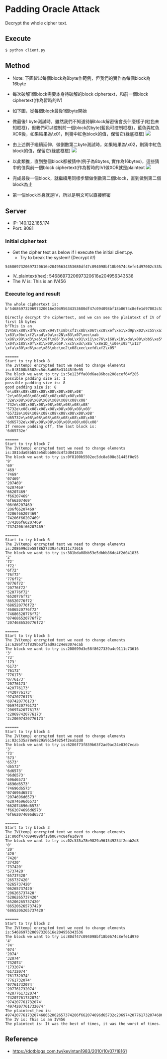 # Padding Oracle Attack

Decrypt the whole cipher text.

## Execute

```bash
$ python client.py
```

## Method
- Note: 下圖皆以每個block為8byte作範例，但我們的實作為每個block為16byte
- 每次破解1個block需要本身待破解的block ciphertext，和前一個block ciphertext(作為暫時的IV)
- 如下圖，從每個block最後1個byte開始
- 做最後1 byte測試時，雖然我們不知道待解block解密後會長什麼樣子(紅色未知框框)，但我們可以控制前一個block的byte(藍色可控制框框)，藍色與紅色XOR後，如果結果為\x01，則猜中紅色block的值，保留它(綠底框框)
![](img/ref_1.JPG)

- 由上述例子繼續延伸，做倒數第二byte測試時，如果結果為\x02，則猜中紅色block的值，保留它(綠底框框)
![](img/ref_2.JPG)

- 以此類推，直到整個block都被猜中(例子為8bytes, 實作為16bytes)，這些猜中的值與前一個block ciphertext(作為暫時的IV)做XOR就是plaintext
![](img/ref_3.JPG)

- 完成最後一個block，就繼續用同樣步驟做倒數第二個block，直到做到第二個block為止
- 第一個block本身就是IV，所以是明文可以直接解密

## Server
- IP: 140.122.185.174
- Port: 8081

### Initial cipher text
- Get the cipher text as below if I execute the initial client.py.
    - Try to break the system! (Decrypt it!)

```
5468697320697320616e20495634353680df47c094098bf18b0674c8efe1d97002c535a78e9829a961549254f2eab2d86286f73f839b63f2ad9ac24e8307ecab208699d3e58f8627339a4c9111c73616381bda08bb53e5dbbb86dc4f2d0418350f8100b5502ec5dc8a608e31445f0e955e123ffa80d6ae86bce208ecef64f205
```

- IV_plaintext(hex): 5468697320697320616e204956343536
- The IV is: This is an IV456

### Execute log and result

```
The whole ciphertext is:
b'5468697320697320616e20495634353680df47c094098bf18b0674c8efe1d97002c535a78e9829a961549254f2eab2d86286f73f839b63f2ad9ac24e8307ecab208699d3e58f8627339a4c9111c73616381bda08bb53e5dbbb86dc4f2d0418350f8100b5502ec5dc8a608e31445f0e955e123ffa80d6ae86bce208ecef64f205'

Directly decrypt the ciphertext, and we can see the plaintext of IV of first 16 bytes
b"This is an IV456\x80\xdfG\xc0\x94\t\x8b\xf1\x8b\x06t\xc8\xef\xe1\xd9p\x02\xc55\xa7\x8e\x98)\xa9aT\x92T\xf2\xea\xb2\xd8b\x86\xf7?\x83\x9bc\xf2\xad\x9a\xc2N\x83\x07\xec\xab \x86\x99\xd3\xe5\x8f\x86'3\x9aL\x91\x11\xc76\x168\x1b\xda\x08\xbbS\xe5\xdb\xbb\x86\xdcO-\x04\x185\x0f\x81\x00\xb5P.\xc5\xdc\x8a`\x8e1D_\x0e\x95^\x12?\xfa\x80\xd6\xae\x86\xbc\xe2\x08\xec\xefd\xf2\x05"

======
Start to try block 8
The IV(temp) encrypted text we need to change elements is:0f8100b5502ec5dc8a608e31445f0e95
The block we want to try is:5e123ffa80d6ae86bce208ecef64f205
possible padding size is: 1
possible padding size is: 8
good padding size is: 8
'e\x08\x08\x08\x08\x08\x08\x08\x08'
'2e\x08\x08\x08\x08\x08\x08\x08\x08'
'32e\x08\x08\x08\x08\x08\x08\x08\x08'
'732e\x08\x08\x08\x08\x08\x08\x08\x08'
'5732e\x08\x08\x08\x08\x08\x08\x08\x08'
'65732e\x08\x08\x08\x08\x08\x08\x08\x08'
'd65732e\x08\x08\x08\x08\x08\x08\x08\x08'
'6d65732e\x08\x08\x08\x08\x08\x08\x08\x08'
If remove padding off, the last block is:
'6d65732e'

======
Start to try block 7
The IV(temp) encrypted text we need to change elements is:381bda08bb53e5dbbb86dc4f2d041835
The block we want to try is:0f8100b5502ec5dc8a608e31445f0e95
'9'
'69'
'469'
'7469'
'07469'
'207469'
'6207469'
'66207469'
'f66207469'
'6f66207469'
'06f66207469'
'206f66207469'
'4206f66207469'
'74206f66207469'
'374206f66207469'
'7374206f66207469'

======
Start to try block 6
The IV(temp) encrypted text we need to change elements is:208699d3e58f8627339a4c9111c73616
The block we want to try is:381bda08bb53e5dbbb86dc4f2d041835
'2'
'72'
'f72'
'6f72'
'76f72'
'776f72'
'0776f72'
'20776f72'
'520776f72'
'6520776f72'
'86520776f72'
'686520776f72'
'4686520776f72'
'74686520776f72'
'074686520776f72'
'2074686520776f72'

======
Start to try block 5
The IV(temp) encrypted text we need to change elements is:6286f73f839b63f2ad9ac24e8307ecab
The block we want to try is:208699d3e58f8627339a4c9111c73616
'3'
'73'
'173'
'6173'
'76173'
'776173'
'0776173'
'20776173'
'420776173'
'7420776173'
'97420776173'
'697420776173'
'0697420776173'
'20697420776173'
'c20697420776173'
'2c20697420776173'

======
Start to try block 4
The IV(temp) encrypted text we need to change elements is:02c535a78e9829a961549254f2eab2d8
The block we want to try is:6286f73f839b63f2ad9ac24e8307ecab
'3'
'73'
'573'
'6573'
'd6573'
'6d6573'
'96d6573'
'696d6573'
'4696d6573'
'74696d6573'
'074696d6573'
'2074696d6573'
'62074696d6573'
'662074696d6573'
'f662074696d6573'
'6f662074696d6573'

======
Start to try block 3
The IV(temp) encrypted text we need to change elements is:80df47c094098bf18b0674c8efe1d970
The block we want to try is:02c535a78e9829a961549254f2eab2d8
'0'
'20'
'420'
'7420'
'37420'
'737420'
'5737420'
'65737420'
'265737420'
'6265737420'
'06265737420'
'206265737420'
'5206265737420'
'65206265737420'
'865206265737420'
'6865206265737420'

======
Start to try block 2
The IV(temp) encrypted text we need to change elements is:5468697320697320616e204956343536
The block we want to try is:80df47c094098bf18b0674c8efe1d970
'4'
'74'
'074'
'2074'
'32074'
'732074'
'1732074'
'61732074'
'761732074'
'7761732074'
'07761732074'
'207761732074'
'4207761732074'
'74207761732074'
'974207761732074'
'4974207761732074'
The plaintext_hex is: 497420776173207468652062657374206f662074696d65732c206974207761732074686520776f727374206f662074696d65732e
The IV is: This is an IV456
The plaintext is: It was the best of times, it was the worst of times.
```

## Reference
- https://dotblogs.com.tw/kevintan1983/2010/10/07/18161
